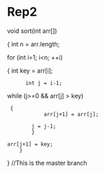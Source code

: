 # Rep2

void sort(int arr[]) 
   
 { 
        int n = arr.length; 
       
 for (int i=1; i<n; ++i) 
      
  { 
            int key = arr[i]; 
  
          int j = i-1; 
  
           
 while (j>=0 && arr[j] > key) 
       
     { 
                arr[j+1] = arr[j]; 
    
            j = j-1; 
            } 
        
    arr[j+1] = key; 
        } 
   
 } 
//This is the master branch
